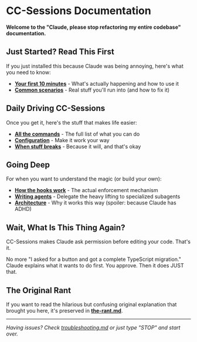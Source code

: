 # CC-Sessions Documentation

**Welcome to the "Claude, please stop refactoring my entire codebase" documentation.**

## Just Started? Read This First

If you just installed this because Claude was being annoying, here's what you need to know:

- **[Your first 10 minutes](quickstart.md)** - What's actually happening and how to use it
- **[Common scenarios](examples.md)** - Real stuff you'll run into (and how to fix it)

## Daily Driving CC-Sessions

Once you get it, here's the stuff that makes life easier:

- **[All the commands](commands.md)** - The full list of what you can do
- **[Configuration](config.md)** - Make it work your way
- **[When stuff breaks](troubleshooting.md)** - Because it will, and that's okay

## Going Deep

For when you want to understand the magic (or build your own):

- **[How the hooks work](advanced.md)** - The actual enforcement mechanism
- **[Writing agents](agents.md)** - Delegate the heavy lifting to specialized subagents
- **[Architecture](architecture.md)** - Why it works this way (spoiler: because Claude has ADHD)

## Wait, What Is This Thing Again?

CC-Sessions makes Claude ask permission before editing your code. That's it.

No more "I asked for a button and got a complete TypeScript migration." Claude explains what it wants to do first. You approve. Then it does JUST that.

## The Original Rant

If you want to read the hilarious but confusing original explanation that brought you here, it's preserved in **[the-rant.md](the-rant.md)**.

---

*Having issues? Check [troubleshooting.md](troubleshooting.md) or just type "STOP" and start over.*